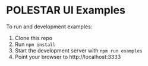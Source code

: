 POLESTAR UI Examples
=====================

To run and development examples:

1. Clone this repo
2. Run `npm install`
3. Start the development server with `npm run examples`
4. Point your browser to http://localhost:3333